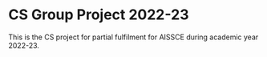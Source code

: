 # CS Group Project 2022-23
This is the CS project for partial fulfilment for AISSCE during academic year 2022-23.
